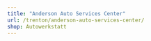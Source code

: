 ```yaml
---
title: "Anderson Auto Services Center"
url: /trenton/anderson-auto-services-center/
shop: Autowerkstatt
---
```

